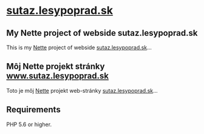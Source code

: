 # [sutaz.lesypoprad.sk](http://sutaz.lesypoprad.sk)

## My Nette project of webside sutaz.lesypoprad.sk

This is my [Nette](https://nette.org) project of webside [sutaz.lesypoprad.sk](http://sutaz.lesypoprad.sk)...

## Môj Nette projekt stránky www.sutaz.lesypoprad.sk

Toto je môj [Nette](https://nette.org) projekt web-stránky [sutaz.lesypoprad.sk](http://sutaz.lesypoprad.sk)...

Requirements
------------

PHP 5.6 or higher.